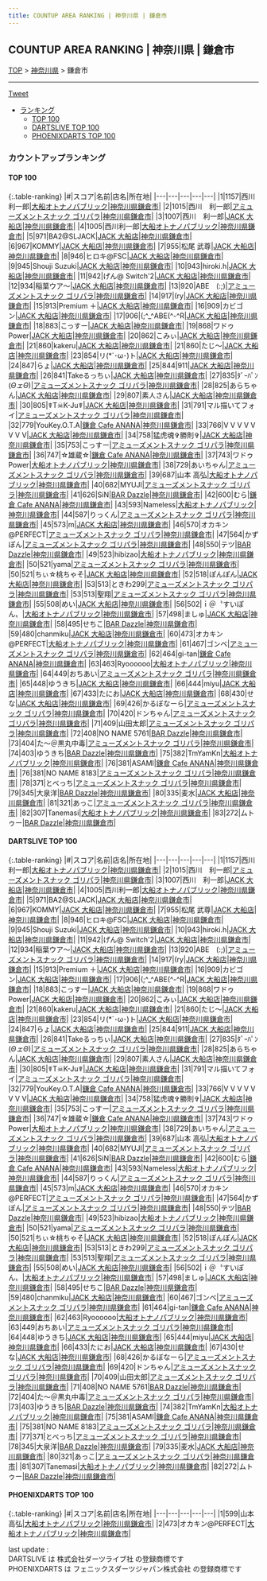 ```yaml
---
title: COUNTUP AREA RANKING | 神奈川県 | 鎌倉市
---
```

## COUNTUP AREA RANKING | 神奈川県 | 鎌倉市

[TOP](/darts/rank/) > [神奈川県](/darts/rank/神奈川県/) > 鎌倉市

___

<a href="https://twitter.com/share?ref_src=twsrc%5Etfw" data-text="COUNTUP AREA RANKING | 神奈川県鎌倉市" class="twitter-share-button" data-hashtags="DARTSLIVE,PHOENIXDARTS,darts,ダーツ" data-show-count="false">Tweet</a>

* [ランキング](#カウントアップランキング)
    * [TOP 100](#top-100)
    * [DARTSLIVE TOP 100](#dartslive-top-100)
    * [PHOENIXDARTS TOP 100](#phoenixdarts-top-100)

### カウントアップランキング

#### TOP 100



{:.table-ranking}
|#|スコア|名前|店名|所在地|
|---|---|---|---|---|
|1|1157|<span class="rank-name-dl">西川　利一郎</span>|<a href="https://search.dartslive.com/jp/shop/f78ed53f098e84880d9b047a20a7ba1e">大船オトナノパブリック</a>|<a href="/darts/rank/神奈川県/鎌倉市">神奈川県鎌倉市</a>|
|2|1015|<span class="rank-name-dl">西川　利一郎</span>|<a href="https://search.dartslive.com/jp/shop/1075625f65abe94128032249b44395af">アミューズメントスナック ゴリパラ</a>|<a href="/darts/rank/神奈川県/鎌倉市">神奈川県鎌倉市</a>|
|3|1007|<span class="rank-name-dl">西川　利一郎</span>|<a href="https://search.dartslive.com/jp/shop/1d968eea04b1b2130d9b047a20a7ba1e">JACK 大船店</a>|<a href="/darts/rank/神奈川県/鎌倉市">神奈川県鎌倉市</a>|
|4|1005|<span class="rank-name-dl">西川利一郎</span>|<a href="https://search.dartslive.com/jp/shop/f78ed53f098e84880d9b047a20a7ba1e">大船オトナノパブリック</a>|<a href="/darts/rank/神奈川県/鎌倉市">神奈川県鎌倉市</a>|
|5|971|<span class="rank-name-dl">BA2@SLJACK</span>|<a href="https://search.dartslive.com/jp/shop/1d968eea04b1b2130d9b047a20a7ba1e">JACK 大船店</a>|<a href="/darts/rank/神奈川県/鎌倉市">神奈川県鎌倉市</a>|
|6|967|<span class="rank-name-dl">KOMMY</span>|<a href="https://search.dartslive.com/jp/shop/1d968eea04b1b2130d9b047a20a7ba1e">JACK 大船店</a>|<a href="/darts/rank/神奈川県/鎌倉市">神奈川県鎌倉市</a>|
|7|955|<span class="rank-name-dl">松尾 武尊</span>|<a href="https://search.dartslive.com/jp/shop/1d968eea04b1b2130d9b047a20a7ba1e">JACK 大船店</a>|<a href="/darts/rank/神奈川県/鎌倉市">神奈川県鎌倉市</a>|
|8|946|<span class="rank-name-dl">ヒロキ@FSC</span>|<a href="https://search.dartslive.com/jp/shop/1d968eea04b1b2130d9b047a20a7ba1e">JACK 大船店</a>|<a href="/darts/rank/神奈川県/鎌倉市">神奈川県鎌倉市</a>|
|9|945|<span class="rank-name-dl">Shouji Suzuki</span>|<a href="https://search.dartslive.com/jp/shop/1d968eea04b1b2130d9b047a20a7ba1e">JACK 大船店</a>|<a href="/darts/rank/神奈川県/鎌倉市">神奈川県鎌倉市</a>|
|10|943|<span class="rank-name-dl">hiroki.h</span>|<a href="https://search.dartslive.com/jp/shop/1d968eea04b1b2130d9b047a20a7ba1e">JACK 大船店</a>|<a href="/darts/rank/神奈川県/鎌倉市">神奈川県鎌倉市</a>|
|11|942|<span class="rank-name-dl">げん@ Switch&#x27;2</span>|<a href="https://search.dartslive.com/jp/shop/1d968eea04b1b2130d9b047a20a7ba1e">JACK 大船店</a>|<a href="/darts/rank/神奈川県/鎌倉市">神奈川県鎌倉市</a>|
|12|934|<span class="rank-name-dl">稲葉ウア〜</span>|<a href="https://search.dartslive.com/jp/shop/1d968eea04b1b2130d9b047a20a7ba1e">JACK 大船店</a>|<a href="/darts/rank/神奈川県/鎌倉市">神奈川県鎌倉市</a>|
|13|920|<span class="rank-name-dl">ABE　(:;)</span>|<a href="https://search.dartslive.com/jp/shop/1075625f65abe94128032249b44395af">アミューズメントスナック ゴリパラ</a>|<a href="/darts/rank/神奈川県/鎌倉市">神奈川県鎌倉市</a>|
|14|917|<span class="rank-name-dl">(ry</span>|<a href="https://search.dartslive.com/jp/shop/1d968eea04b1b2130d9b047a20a7ba1e">JACK 大船店</a>|<a href="/darts/rank/神奈川県/鎌倉市">神奈川県鎌倉市</a>|
|15|913|<span class="rank-name-dl">Premium ＋</span>|<a href="https://search.dartslive.com/jp/shop/1d968eea04b1b2130d9b047a20a7ba1e">JACK 大船店</a>|<a href="/darts/rank/神奈川県/鎌倉市">神奈川県鎌倉市</a>|
|16|909|<span class="rank-name-dl">カビゴン</span>|<a href="https://search.dartslive.com/jp/shop/1d968eea04b1b2130d9b047a20a7ba1e">JACK 大船店</a>|<a href="/darts/rank/神奈川県/鎌倉市">神奈川県鎌倉市</a>|
|17|906|<span class="rank-name-dl">(;^_^ABE(^-^R</span>|<a href="https://search.dartslive.com/jp/shop/1d968eea04b1b2130d9b047a20a7ba1e">JACK 大船店</a>|<a href="/darts/rank/神奈川県/鎌倉市">神奈川県鎌倉市</a>|
|18|883|<span class="rank-name-dl">こっすー</span>|<a href="https://search.dartslive.com/jp/shop/1d968eea04b1b2130d9b047a20a7ba1e">JACK 大船店</a>|<a href="/darts/rank/神奈川県/鎌倉市">神奈川県鎌倉市</a>|
|19|868|<span class="rank-name-dl">ワドゥPower</span>|<a href="https://search.dartslive.com/jp/shop/1d968eea04b1b2130d9b047a20a7ba1e">JACK 大船店</a>|<a href="/darts/rank/神奈川県/鎌倉市">神奈川県鎌倉市</a>|
|20|862|<span class="rank-name-dl">こみぃ</span>|<a href="https://search.dartslive.com/jp/shop/1d968eea04b1b2130d9b047a20a7ba1e">JACK 大船店</a>|<a href="/darts/rank/神奈川県/鎌倉市">神奈川県鎌倉市</a>|
|21|860|<span class="rank-name-dl">kakeru</span>|<a href="https://search.dartslive.com/jp/shop/1d968eea04b1b2130d9b047a20a7ba1e">JACK 大船店</a>|<a href="/darts/rank/神奈川県/鎌倉市">神奈川県鎌倉市</a>|
|21|860|<span class="rank-name-dl">たじ〜</span>|<a href="https://search.dartslive.com/jp/shop/1d968eea04b1b2130d9b047a20a7ba1e">JACK 大船店</a>|<a href="/darts/rank/神奈川県/鎌倉市">神奈川県鎌倉市</a>|
|23|854|<span class="rank-name-dl">リ(*´･ω･)ト</span>|<a href="https://search.dartslive.com/jp/shop/1d968eea04b1b2130d9b047a20a7ba1e">JACK 大船店</a>|<a href="/darts/rank/神奈川県/鎌倉市">神奈川県鎌倉市</a>|
|24|847|<span class="rank-name-dl">らょ</span>|<a href="https://search.dartslive.com/jp/shop/1d968eea04b1b2130d9b047a20a7ba1e">JACK 大船店</a>|<a href="/darts/rank/神奈川県/鎌倉市">神奈川県鎌倉市</a>|
|25|844|<span class="rank-name-dl">911</span>|<a href="https://search.dartslive.com/jp/shop/1d968eea04b1b2130d9b047a20a7ba1e">JACK 大船店</a>|<a href="/darts/rank/神奈川県/鎌倉市">神奈川県鎌倉市</a>|
|26|841|<span class="rank-name-dl">Takeるっちぃ</span>|<a href="https://search.dartslive.com/jp/shop/1d968eea04b1b2130d9b047a20a7ba1e">JACK 大船店</a>|<a href="/darts/rank/神奈川県/鎌倉市">神奈川県鎌倉市</a>|
|27|835|<span class="rank-name-dl">ﾀﾞｰﾊﾟﾝ(*ΘェΘ*)</span>|<a href="https://search.dartslive.com/jp/shop/1075625f65abe94128032249b44395af">アミューズメントスナック ゴリパラ</a>|<a href="/darts/rank/神奈川県/鎌倉市">神奈川県鎌倉市</a>|
|28|825|<span class="rank-name-dl">あらちゃん</span>|<a href="https://search.dartslive.com/jp/shop/1d968eea04b1b2130d9b047a20a7ba1e">JACK 大船店</a>|<a href="/darts/rank/神奈川県/鎌倉市">神奈川県鎌倉市</a>|
|29|807|<span class="rank-name-dl">素人さん</span>|<a href="https://search.dartslive.com/jp/shop/1d968eea04b1b2130d9b047a20a7ba1e">JACK 大船店</a>|<a href="/darts/rank/神奈川県/鎌倉市">神奈川県鎌倉市</a>|
|30|805|<span class="rank-name-dl">☤T☠K-Ju☤</span>|<a href="https://search.dartslive.com/jp/shop/1d968eea04b1b2130d9b047a20a7ba1e">JACK 大船店</a>|<a href="/darts/rank/神奈川県/鎌倉市">神奈川県鎌倉市</a>|
|31|791|<span class="rank-name-dl">マル描いてフォイ</span>|<a href="https://search.dartslive.com/jp/shop/1075625f65abe94128032249b44395af">アミューズメントスナック ゴリパラ</a>|<a href="/darts/rank/神奈川県/鎌倉市">神奈川県鎌倉市</a>|
|32|779|<span class="rank-name-dl">YouKey.O.T.A</span>|<a href="https://search.dartslive.com/jp/shop/e16e7a8f62a1fdbf0d9b047a20a7ba1e">鎌倉 Cafe ANANA</a>|<a href="/darts/rank/神奈川県/鎌倉市">神奈川県鎌倉市</a>|
|33|766|<span class="rank-name-dl">V V V V V V V V</span>|<a href="https://search.dartslive.com/jp/shop/1d968eea04b1b2130d9b047a20a7ba1e">JACK 大船店</a>|<a href="/darts/rank/神奈川県/鎌倉市">神奈川県鎌倉市</a>|
|34|758|<span class="rank-name-dl">猛虎魂✞勝則✞</span>|<a href="https://search.dartslive.com/jp/shop/1d968eea04b1b2130d9b047a20a7ba1e">JACK 大船店</a>|<a href="/darts/rank/神奈川県/鎌倉市">神奈川県鎌倉市</a>|
|35|753|<span class="rank-name-dl">こっすー</span>|<a href="https://search.dartslive.com/jp/shop/1075625f65abe94128032249b44395af">アミューズメントスナック ゴリパラ</a>|<a href="/darts/rank/神奈川県/鎌倉市">神奈川県鎌倉市</a>|
|36|747|<span class="rank-name-dl">☆雄蔵☆</span>|<a href="https://search.dartslive.com/jp/shop/e16e7a8f62a1fdbf0d9b047a20a7ba1e">鎌倉 Cafe ANANA</a>|<a href="/darts/rank/神奈川県/鎌倉市">神奈川県鎌倉市</a>|
|37|743|<span class="rank-name-dl">ワドゥPower</span>|<a href="https://search.dartslive.com/jp/shop/f78ed53f098e84880d9b047a20a7ba1e">大船オトナノパブリック</a>|<a href="/darts/rank/神奈川県/鎌倉市">神奈川県鎌倉市</a>|
|38|729|<span class="rank-name-dl">あいちゃん</span>|<a href="https://search.dartslive.com/jp/shop/1075625f65abe94128032249b44395af">アミューズメントスナック ゴリパラ</a>|<a href="/darts/rank/神奈川県/鎌倉市">神奈川県鎌倉市</a>|
|39|687|<span class="rank-name-dl">山本 高弘</span>|<a href="https://search.dartslive.com/jp/shop/f78ed53f098e84880d9b047a20a7ba1e">大船オトナノパブリック</a>|<a href="/darts/rank/神奈川県/鎌倉市">神奈川県鎌倉市</a>|
|40|682|<span class="rank-name-dl">MYUJI</span>|<a href="https://search.dartslive.com/jp/shop/1075625f65abe94128032249b44395af">アミューズメントスナック ゴリパラ</a>|<a href="/darts/rank/神奈川県/鎌倉市">神奈川県鎌倉市</a>|
|41|626|<span class="rank-name-dl">SiN</span>|<a href="https://search.dartslive.com/jp/shop/914b2f4db1574b630d9b047a20a7ba1e">BAR Dazzle</a>|<a href="/darts/rank/神奈川県/鎌倉市">神奈川県鎌倉市</a>|
|42|600|<span class="rank-name-dl">むら</span>|<a href="https://search.dartslive.com/jp/shop/e16e7a8f62a1fdbf0d9b047a20a7ba1e">鎌倉 Cafe ANANA</a>|<a href="/darts/rank/神奈川県/鎌倉市">神奈川県鎌倉市</a>|
|43|593|<span class="rank-name-dl">Nameless</span>|<a href="https://search.dartslive.com/jp/shop/f78ed53f098e84880d9b047a20a7ba1e">大船オトナノパブリック</a>|<a href="/darts/rank/神奈川県/鎌倉市">神奈川県鎌倉市</a>|
|44|587|<span class="rank-name-dl">りっくん</span>|<a href="https://search.dartslive.com/jp/shop/1075625f65abe94128032249b44395af">アミューズメントスナック ゴリパラ</a>|<a href="/darts/rank/神奈川県/鎌倉市">神奈川県鎌倉市</a>|
|45|573|<span class="rank-name-dl">m</span>|<a href="https://search.dartslive.com/jp/shop/1d968eea04b1b2130d9b047a20a7ba1e">JACK 大船店</a>|<a href="/darts/rank/神奈川県/鎌倉市">神奈川県鎌倉市</a>|
|46|570|<span class="rank-name-dl">オカキン@PERFECT</span>|<a href="https://search.dartslive.com/jp/shop/1075625f65abe94128032249b44395af">アミューズメントスナック ゴリパラ</a>|<a href="/darts/rank/神奈川県/鎌倉市">神奈川県鎌倉市</a>|
|47|564|<span class="rank-name-dl">かずぽん</span>|<a href="https://search.dartslive.com/jp/shop/1075625f65abe94128032249b44395af">アミューズメントスナック ゴリパラ</a>|<a href="/darts/rank/神奈川県/鎌倉市">神奈川県鎌倉市</a>|
|48|550|<span class="rank-name-dl">テツ</span>|<a href="https://search.dartslive.com/jp/shop/914b2f4db1574b630d9b047a20a7ba1e">BAR Dazzle</a>|<a href="/darts/rank/神奈川県/鎌倉市">神奈川県鎌倉市</a>|
|49|523|<span class="rank-name-dl">hibizao</span>|<a href="https://search.dartslive.com/jp/shop/f78ed53f098e84880d9b047a20a7ba1e">大船オトナノパブリック</a>|<a href="/darts/rank/神奈川県/鎌倉市">神奈川県鎌倉市</a>|
|50|521|<span class="rank-name-dl">yama</span>|<a href="https://search.dartslive.com/jp/shop/1075625f65abe94128032249b44395af">アミューズメントスナック ゴリパラ</a>|<a href="/darts/rank/神奈川県/鎌倉市">神奈川県鎌倉市</a>|
|50|521|<span class="rank-name-dl">ちぃ☆桃ちゃそ</span>|<a href="https://search.dartslive.com/jp/shop/1d968eea04b1b2130d9b047a20a7ba1e">JACK 大船店</a>|<a href="/darts/rank/神奈川県/鎌倉市">神奈川県鎌倉市</a>|
|52|518|<span class="rank-name-dl">ぽんぽん</span>|<a href="https://search.dartslive.com/jp/shop/1d968eea04b1b2130d9b047a20a7ba1e">JACK 大船店</a>|<a href="/darts/rank/神奈川県/鎌倉市">神奈川県鎌倉市</a>|
|53|513|<span class="rank-name-dl">ときわ299</span>|<a href="https://search.dartslive.com/jp/shop/1075625f65abe94128032249b44395af">アミューズメントスナック ゴリパラ</a>|<a href="/darts/rank/神奈川県/鎌倉市">神奈川県鎌倉市</a>|
|53|513|<span class="rank-name-dl">聖翔</span>|<a href="https://search.dartslive.com/jp/shop/1075625f65abe94128032249b44395af">アミューズメントスナック ゴリパラ</a>|<a href="/darts/rank/神奈川県/鎌倉市">神奈川県鎌倉市</a>|
|55|508|<span class="rank-name-dl">めい</span>|<a href="https://search.dartslive.com/jp/shop/1d968eea04b1b2130d9b047a20a7ba1e">JACK 大船店</a>|<a href="/darts/rank/神奈川県/鎌倉市">神奈川県鎌倉市</a>|
|56|502|<span class="rank-name-dl">ｉ＠〝すいぽん〟</span>|<a href="https://search.dartslive.com/jp/shop/f78ed53f098e84880d9b047a20a7ba1e">大船オトナノパブリック</a>|<a href="/darts/rank/神奈川県/鎌倉市">神奈川県鎌倉市</a>|
|57|498|<span class="rank-name-dl">ましゅ</span>|<a href="https://search.dartslive.com/jp/shop/1d968eea04b1b2130d9b047a20a7ba1e">JACK 大船店</a>|<a href="/darts/rank/神奈川県/鎌倉市">神奈川県鎌倉市</a>|
|58|495|<span class="rank-name-dl">せちこ</span>|<a href="https://search.dartslive.com/jp/shop/914b2f4db1574b630d9b047a20a7ba1e">BAR Dazzle</a>|<a href="/darts/rank/神奈川県/鎌倉市">神奈川県鎌倉市</a>|
|59|480|<span class="rank-name-dl">chanmiku</span>|<a href="https://search.dartslive.com/jp/shop/1d968eea04b1b2130d9b047a20a7ba1e">JACK 大船店</a>|<a href="/darts/rank/神奈川県/鎌倉市">神奈川県鎌倉市</a>|
|60|473|<span class="rank-name-pd">オカキン@PERFECT</span>|<a href="https://vs.phoenixdarts.com/jp/shop/shopDetailInfo/s_82537?s_seq=82537">大船オトナノパブリック</a>|<a href="/darts/rank/神奈川県/鎌倉市">神奈川県鎌倉市</a>|
|61|467|<span class="rank-name-dl">ゴンベ</span>|<a href="https://search.dartslive.com/jp/shop/1075625f65abe94128032249b44395af">アミューズメントスナック ゴリパラ</a>|<a href="/darts/rank/神奈川県/鎌倉市">神奈川県鎌倉市</a>|
|62|464|<span class="rank-name-dl">gi-tan</span>|<a href="https://search.dartslive.com/jp/shop/e16e7a8f62a1fdbf0d9b047a20a7ba1e">鎌倉 Cafe ANANA</a>|<a href="/darts/rank/神奈川県/鎌倉市">神奈川県鎌倉市</a>|
|63|463|<span class="rank-name-dl">Ryoooooo</span>|<a href="https://search.dartslive.com/jp/shop/f78ed53f098e84880d9b047a20a7ba1e">大船オトナノパブリック</a>|<a href="/darts/rank/神奈川県/鎌倉市">神奈川県鎌倉市</a>|
|64|449|<span class="rank-name-dl">おちあい</span>|<a href="https://search.dartslive.com/jp/shop/1075625f65abe94128032249b44395af">アミューズメントスナック ゴリパラ</a>|<a href="/darts/rank/神奈川県/鎌倉市">神奈川県鎌倉市</a>|
|65|448|<span class="rank-name-dl">ゆうきち</span>|<a href="https://search.dartslive.com/jp/shop/1d968eea04b1b2130d9b047a20a7ba1e">JACK 大船店</a>|<a href="/darts/rank/神奈川県/鎌倉市">神奈川県鎌倉市</a>|
|66|444|<span class="rank-name-dl">miyu</span>|<a href="https://search.dartslive.com/jp/shop/1d968eea04b1b2130d9b047a20a7ba1e">JACK 大船店</a>|<a href="/darts/rank/神奈川県/鎌倉市">神奈川県鎌倉市</a>|
|67|433|<span class="rank-name-dl">たにお</span>|<a href="https://search.dartslive.com/jp/shop/1d968eea04b1b2130d9b047a20a7ba1e">JACK 大船店</a>|<a href="/darts/rank/神奈川県/鎌倉市">神奈川県鎌倉市</a>|
|68|430|<span class="rank-name-dl">せな</span>|<a href="https://search.dartslive.com/jp/shop/1d968eea04b1b2130d9b047a20a7ba1e">JACK 大船店</a>|<a href="/darts/rank/神奈川県/鎌倉市">神奈川県鎌倉市</a>|
|69|426|<span class="rank-name-dl">かるぼなーら</span>|<a href="https://search.dartslive.com/jp/shop/1075625f65abe94128032249b44395af">アミューズメントスナック ゴリパラ</a>|<a href="/darts/rank/神奈川県/鎌倉市">神奈川県鎌倉市</a>|
|70|420|<span class="rank-name-dl">ドンちゃん</span>|<a href="https://search.dartslive.com/jp/shop/1075625f65abe94128032249b44395af">アミューズメントスナック ゴリパラ</a>|<a href="/darts/rank/神奈川県/鎌倉市">神奈川県鎌倉市</a>|
|71|409|<span class="rank-name-dl">山田太郎</span>|<a href="https://search.dartslive.com/jp/shop/1075625f65abe94128032249b44395af">アミューズメントスナック ゴリパラ</a>|<a href="/darts/rank/神奈川県/鎌倉市">神奈川県鎌倉市</a>|
|72|408|<span class="rank-name-dl">NO NAME 5761</span>|<a href="https://search.dartslive.com/jp/shop/914b2f4db1574b630d9b047a20a7ba1e">BAR Dazzle</a>|<a href="/darts/rank/神奈川県/鎌倉市">神奈川県鎌倉市</a>|
|73|404|<span class="rank-name-dl">た～＠黒丸中毒</span>|<a href="https://search.dartslive.com/jp/shop/1075625f65abe94128032249b44395af">アミューズメントスナック ゴリパラ</a>|<a href="/darts/rank/神奈川県/鎌倉市">神奈川県鎌倉市</a>|
|74|403|<span class="rank-name-dl">ゆうきち</span>|<a href="https://search.dartslive.com/jp/shop/914b2f4db1574b630d9b047a20a7ba1e">BAR Dazzle</a>|<a href="/darts/rank/神奈川県/鎌倉市">神奈川県鎌倉市</a>|
|75|382|<span class="rank-name-dl">TmYamKn</span>|<a href="https://search.dartslive.com/jp/shop/f78ed53f098e84880d9b047a20a7ba1e">大船オトナノパブリック</a>|<a href="/darts/rank/神奈川県/鎌倉市">神奈川県鎌倉市</a>|
|76|381|<span class="rank-name-dl">ASAMI</span>|<a href="https://search.dartslive.com/jp/shop/e16e7a8f62a1fdbf0d9b047a20a7ba1e">鎌倉 Cafe ANANA</a>|<a href="/darts/rank/神奈川県/鎌倉市">神奈川県鎌倉市</a>|
|76|381|<span class="rank-name-dl">NO NAME 8183</span>|<a href="https://search.dartslive.com/jp/shop/1075625f65abe94128032249b44395af">アミューズメントスナック ゴリパラ</a>|<a href="/darts/rank/神奈川県/鎌倉市">神奈川県鎌倉市</a>|
|78|371|<span class="rank-name-dl">とべっち</span>|<a href="https://search.dartslive.com/jp/shop/1075625f65abe94128032249b44395af">アミューズメントスナック ゴリパラ</a>|<a href="/darts/rank/神奈川県/鎌倉市">神奈川県鎌倉市</a>|
|79|345|<span class="rank-name-dl">大泉洋</span>|<a href="https://search.dartslive.com/jp/shop/914b2f4db1574b630d9b047a20a7ba1e">BAR Dazzle</a>|<a href="/darts/rank/神奈川県/鎌倉市">神奈川県鎌倉市</a>|
|80|335|<span class="rank-name-dl">麦水</span>|<a href="https://search.dartslive.com/jp/shop/1d968eea04b1b2130d9b047a20a7ba1e">JACK 大船店</a>|<a href="/darts/rank/神奈川県/鎌倉市">神奈川県鎌倉市</a>|
|81|321|<span class="rank-name-dl">あっこ</span>|<a href="https://search.dartslive.com/jp/shop/1075625f65abe94128032249b44395af">アミューズメントスナック ゴリパラ</a>|<a href="/darts/rank/神奈川県/鎌倉市">神奈川県鎌倉市</a>|
|82|307|<span class="rank-name-dl">Tanemasi</span>|<a href="https://search.dartslive.com/jp/shop/f78ed53f098e84880d9b047a20a7ba1e">大船オトナノパブリック</a>|<a href="/darts/rank/神奈川県/鎌倉市">神奈川県鎌倉市</a>|
|83|272|<span class="rank-name-dl">ムトゥー</span>|<a href="https://search.dartslive.com/jp/shop/914b2f4db1574b630d9b047a20a7ba1e">BAR Dazzle</a>|<a href="/darts/rank/神奈川県/鎌倉市">神奈川県鎌倉市</a>|


#### DARTSLIVE TOP 100



{:.table-ranking}
|#|スコア|名前|店名|所在地|
|---|---|---|---|---|
|1|1157|<span class="rank-name-dl">西川　利一郎</span>|<a href="https://search.dartslive.com/jp/shop/f78ed53f098e84880d9b047a20a7ba1e">大船オトナノパブリック</a>|<a href="/darts/rank/神奈川県/鎌倉市">神奈川県鎌倉市</a>|
|2|1015|<span class="rank-name-dl">西川　利一郎</span>|<a href="https://search.dartslive.com/jp/shop/1075625f65abe94128032249b44395af">アミューズメントスナック ゴリパラ</a>|<a href="/darts/rank/神奈川県/鎌倉市">神奈川県鎌倉市</a>|
|3|1007|<span class="rank-name-dl">西川　利一郎</span>|<a href="https://search.dartslive.com/jp/shop/1d968eea04b1b2130d9b047a20a7ba1e">JACK 大船店</a>|<a href="/darts/rank/神奈川県/鎌倉市">神奈川県鎌倉市</a>|
|4|1005|<span class="rank-name-dl">西川利一郎</span>|<a href="https://search.dartslive.com/jp/shop/f78ed53f098e84880d9b047a20a7ba1e">大船オトナノパブリック</a>|<a href="/darts/rank/神奈川県/鎌倉市">神奈川県鎌倉市</a>|
|5|971|<span class="rank-name-dl">BA2@SLJACK</span>|<a href="https://search.dartslive.com/jp/shop/1d968eea04b1b2130d9b047a20a7ba1e">JACK 大船店</a>|<a href="/darts/rank/神奈川県/鎌倉市">神奈川県鎌倉市</a>|
|6|967|<span class="rank-name-dl">KOMMY</span>|<a href="https://search.dartslive.com/jp/shop/1d968eea04b1b2130d9b047a20a7ba1e">JACK 大船店</a>|<a href="/darts/rank/神奈川県/鎌倉市">神奈川県鎌倉市</a>|
|7|955|<span class="rank-name-dl">松尾 武尊</span>|<a href="https://search.dartslive.com/jp/shop/1d968eea04b1b2130d9b047a20a7ba1e">JACK 大船店</a>|<a href="/darts/rank/神奈川県/鎌倉市">神奈川県鎌倉市</a>|
|8|946|<span class="rank-name-dl">ヒロキ@FSC</span>|<a href="https://search.dartslive.com/jp/shop/1d968eea04b1b2130d9b047a20a7ba1e">JACK 大船店</a>|<a href="/darts/rank/神奈川県/鎌倉市">神奈川県鎌倉市</a>|
|9|945|<span class="rank-name-dl">Shouji Suzuki</span>|<a href="https://search.dartslive.com/jp/shop/1d968eea04b1b2130d9b047a20a7ba1e">JACK 大船店</a>|<a href="/darts/rank/神奈川県/鎌倉市">神奈川県鎌倉市</a>|
|10|943|<span class="rank-name-dl">hiroki.h</span>|<a href="https://search.dartslive.com/jp/shop/1d968eea04b1b2130d9b047a20a7ba1e">JACK 大船店</a>|<a href="/darts/rank/神奈川県/鎌倉市">神奈川県鎌倉市</a>|
|11|942|<span class="rank-name-dl">げん@ Switch&#x27;2</span>|<a href="https://search.dartslive.com/jp/shop/1d968eea04b1b2130d9b047a20a7ba1e">JACK 大船店</a>|<a href="/darts/rank/神奈川県/鎌倉市">神奈川県鎌倉市</a>|
|12|934|<span class="rank-name-dl">稲葉ウア〜</span>|<a href="https://search.dartslive.com/jp/shop/1d968eea04b1b2130d9b047a20a7ba1e">JACK 大船店</a>|<a href="/darts/rank/神奈川県/鎌倉市">神奈川県鎌倉市</a>|
|13|920|<span class="rank-name-dl">ABE　(:;)</span>|<a href="https://search.dartslive.com/jp/shop/1075625f65abe94128032249b44395af">アミューズメントスナック ゴリパラ</a>|<a href="/darts/rank/神奈川県/鎌倉市">神奈川県鎌倉市</a>|
|14|917|<span class="rank-name-dl">(ry</span>|<a href="https://search.dartslive.com/jp/shop/1d968eea04b1b2130d9b047a20a7ba1e">JACK 大船店</a>|<a href="/darts/rank/神奈川県/鎌倉市">神奈川県鎌倉市</a>|
|15|913|<span class="rank-name-dl">Premium ＋</span>|<a href="https://search.dartslive.com/jp/shop/1d968eea04b1b2130d9b047a20a7ba1e">JACK 大船店</a>|<a href="/darts/rank/神奈川県/鎌倉市">神奈川県鎌倉市</a>|
|16|909|<span class="rank-name-dl">カビゴン</span>|<a href="https://search.dartslive.com/jp/shop/1d968eea04b1b2130d9b047a20a7ba1e">JACK 大船店</a>|<a href="/darts/rank/神奈川県/鎌倉市">神奈川県鎌倉市</a>|
|17|906|<span class="rank-name-dl">(;^_^ABE(^-^R</span>|<a href="https://search.dartslive.com/jp/shop/1d968eea04b1b2130d9b047a20a7ba1e">JACK 大船店</a>|<a href="/darts/rank/神奈川県/鎌倉市">神奈川県鎌倉市</a>|
|18|883|<span class="rank-name-dl">こっすー</span>|<a href="https://search.dartslive.com/jp/shop/1d968eea04b1b2130d9b047a20a7ba1e">JACK 大船店</a>|<a href="/darts/rank/神奈川県/鎌倉市">神奈川県鎌倉市</a>|
|19|868|<span class="rank-name-dl">ワドゥPower</span>|<a href="https://search.dartslive.com/jp/shop/1d968eea04b1b2130d9b047a20a7ba1e">JACK 大船店</a>|<a href="/darts/rank/神奈川県/鎌倉市">神奈川県鎌倉市</a>|
|20|862|<span class="rank-name-dl">こみぃ</span>|<a href="https://search.dartslive.com/jp/shop/1d968eea04b1b2130d9b047a20a7ba1e">JACK 大船店</a>|<a href="/darts/rank/神奈川県/鎌倉市">神奈川県鎌倉市</a>|
|21|860|<span class="rank-name-dl">kakeru</span>|<a href="https://search.dartslive.com/jp/shop/1d968eea04b1b2130d9b047a20a7ba1e">JACK 大船店</a>|<a href="/darts/rank/神奈川県/鎌倉市">神奈川県鎌倉市</a>|
|21|860|<span class="rank-name-dl">たじ〜</span>|<a href="https://search.dartslive.com/jp/shop/1d968eea04b1b2130d9b047a20a7ba1e">JACK 大船店</a>|<a href="/darts/rank/神奈川県/鎌倉市">神奈川県鎌倉市</a>|
|23|854|<span class="rank-name-dl">リ(*´･ω･)ト</span>|<a href="https://search.dartslive.com/jp/shop/1d968eea04b1b2130d9b047a20a7ba1e">JACK 大船店</a>|<a href="/darts/rank/神奈川県/鎌倉市">神奈川県鎌倉市</a>|
|24|847|<span class="rank-name-dl">らょ</span>|<a href="https://search.dartslive.com/jp/shop/1d968eea04b1b2130d9b047a20a7ba1e">JACK 大船店</a>|<a href="/darts/rank/神奈川県/鎌倉市">神奈川県鎌倉市</a>|
|25|844|<span class="rank-name-dl">911</span>|<a href="https://search.dartslive.com/jp/shop/1d968eea04b1b2130d9b047a20a7ba1e">JACK 大船店</a>|<a href="/darts/rank/神奈川県/鎌倉市">神奈川県鎌倉市</a>|
|26|841|<span class="rank-name-dl">Takeるっちぃ</span>|<a href="https://search.dartslive.com/jp/shop/1d968eea04b1b2130d9b047a20a7ba1e">JACK 大船店</a>|<a href="/darts/rank/神奈川県/鎌倉市">神奈川県鎌倉市</a>|
|27|835|<span class="rank-name-dl">ﾀﾞｰﾊﾟﾝ(*ΘェΘ*)</span>|<a href="https://search.dartslive.com/jp/shop/1075625f65abe94128032249b44395af">アミューズメントスナック ゴリパラ</a>|<a href="/darts/rank/神奈川県/鎌倉市">神奈川県鎌倉市</a>|
|28|825|<span class="rank-name-dl">あらちゃん</span>|<a href="https://search.dartslive.com/jp/shop/1d968eea04b1b2130d9b047a20a7ba1e">JACK 大船店</a>|<a href="/darts/rank/神奈川県/鎌倉市">神奈川県鎌倉市</a>|
|29|807|<span class="rank-name-dl">素人さん</span>|<a href="https://search.dartslive.com/jp/shop/1d968eea04b1b2130d9b047a20a7ba1e">JACK 大船店</a>|<a href="/darts/rank/神奈川県/鎌倉市">神奈川県鎌倉市</a>|
|30|805|<span class="rank-name-dl">☤T☠K-Ju☤</span>|<a href="https://search.dartslive.com/jp/shop/1d968eea04b1b2130d9b047a20a7ba1e">JACK 大船店</a>|<a href="/darts/rank/神奈川県/鎌倉市">神奈川県鎌倉市</a>|
|31|791|<span class="rank-name-dl">マル描いてフォイ</span>|<a href="https://search.dartslive.com/jp/shop/1075625f65abe94128032249b44395af">アミューズメントスナック ゴリパラ</a>|<a href="/darts/rank/神奈川県/鎌倉市">神奈川県鎌倉市</a>|
|32|779|<span class="rank-name-dl">YouKey.O.T.A</span>|<a href="https://search.dartslive.com/jp/shop/e16e7a8f62a1fdbf0d9b047a20a7ba1e">鎌倉 Cafe ANANA</a>|<a href="/darts/rank/神奈川県/鎌倉市">神奈川県鎌倉市</a>|
|33|766|<span class="rank-name-dl">V V V V V V V V</span>|<a href="https://search.dartslive.com/jp/shop/1d968eea04b1b2130d9b047a20a7ba1e">JACK 大船店</a>|<a href="/darts/rank/神奈川県/鎌倉市">神奈川県鎌倉市</a>|
|34|758|<span class="rank-name-dl">猛虎魂✞勝則✞</span>|<a href="https://search.dartslive.com/jp/shop/1d968eea04b1b2130d9b047a20a7ba1e">JACK 大船店</a>|<a href="/darts/rank/神奈川県/鎌倉市">神奈川県鎌倉市</a>|
|35|753|<span class="rank-name-dl">こっすー</span>|<a href="https://search.dartslive.com/jp/shop/1075625f65abe94128032249b44395af">アミューズメントスナック ゴリパラ</a>|<a href="/darts/rank/神奈川県/鎌倉市">神奈川県鎌倉市</a>|
|36|747|<span class="rank-name-dl">☆雄蔵☆</span>|<a href="https://search.dartslive.com/jp/shop/e16e7a8f62a1fdbf0d9b047a20a7ba1e">鎌倉 Cafe ANANA</a>|<a href="/darts/rank/神奈川県/鎌倉市">神奈川県鎌倉市</a>|
|37|743|<span class="rank-name-dl">ワドゥPower</span>|<a href="https://search.dartslive.com/jp/shop/f78ed53f098e84880d9b047a20a7ba1e">大船オトナノパブリック</a>|<a href="/darts/rank/神奈川県/鎌倉市">神奈川県鎌倉市</a>|
|38|729|<span class="rank-name-dl">あいちゃん</span>|<a href="https://search.dartslive.com/jp/shop/1075625f65abe94128032249b44395af">アミューズメントスナック ゴリパラ</a>|<a href="/darts/rank/神奈川県/鎌倉市">神奈川県鎌倉市</a>|
|39|687|<span class="rank-name-dl">山本 高弘</span>|<a href="https://search.dartslive.com/jp/shop/f78ed53f098e84880d9b047a20a7ba1e">大船オトナノパブリック</a>|<a href="/darts/rank/神奈川県/鎌倉市">神奈川県鎌倉市</a>|
|40|682|<span class="rank-name-dl">MYUJI</span>|<a href="https://search.dartslive.com/jp/shop/1075625f65abe94128032249b44395af">アミューズメントスナック ゴリパラ</a>|<a href="/darts/rank/神奈川県/鎌倉市">神奈川県鎌倉市</a>|
|41|626|<span class="rank-name-dl">SiN</span>|<a href="https://search.dartslive.com/jp/shop/914b2f4db1574b630d9b047a20a7ba1e">BAR Dazzle</a>|<a href="/darts/rank/神奈川県/鎌倉市">神奈川県鎌倉市</a>|
|42|600|<span class="rank-name-dl">むら</span>|<a href="https://search.dartslive.com/jp/shop/e16e7a8f62a1fdbf0d9b047a20a7ba1e">鎌倉 Cafe ANANA</a>|<a href="/darts/rank/神奈川県/鎌倉市">神奈川県鎌倉市</a>|
|43|593|<span class="rank-name-dl">Nameless</span>|<a href="https://search.dartslive.com/jp/shop/f78ed53f098e84880d9b047a20a7ba1e">大船オトナノパブリック</a>|<a href="/darts/rank/神奈川県/鎌倉市">神奈川県鎌倉市</a>|
|44|587|<span class="rank-name-dl">りっくん</span>|<a href="https://search.dartslive.com/jp/shop/1075625f65abe94128032249b44395af">アミューズメントスナック ゴリパラ</a>|<a href="/darts/rank/神奈川県/鎌倉市">神奈川県鎌倉市</a>|
|45|573|<span class="rank-name-dl">m</span>|<a href="https://search.dartslive.com/jp/shop/1d968eea04b1b2130d9b047a20a7ba1e">JACK 大船店</a>|<a href="/darts/rank/神奈川県/鎌倉市">神奈川県鎌倉市</a>|
|46|570|<span class="rank-name-dl">オカキン@PERFECT</span>|<a href="https://search.dartslive.com/jp/shop/1075625f65abe94128032249b44395af">アミューズメントスナック ゴリパラ</a>|<a href="/darts/rank/神奈川県/鎌倉市">神奈川県鎌倉市</a>|
|47|564|<span class="rank-name-dl">かずぽん</span>|<a href="https://search.dartslive.com/jp/shop/1075625f65abe94128032249b44395af">アミューズメントスナック ゴリパラ</a>|<a href="/darts/rank/神奈川県/鎌倉市">神奈川県鎌倉市</a>|
|48|550|<span class="rank-name-dl">テツ</span>|<a href="https://search.dartslive.com/jp/shop/914b2f4db1574b630d9b047a20a7ba1e">BAR Dazzle</a>|<a href="/darts/rank/神奈川県/鎌倉市">神奈川県鎌倉市</a>|
|49|523|<span class="rank-name-dl">hibizao</span>|<a href="https://search.dartslive.com/jp/shop/f78ed53f098e84880d9b047a20a7ba1e">大船オトナノパブリック</a>|<a href="/darts/rank/神奈川県/鎌倉市">神奈川県鎌倉市</a>|
|50|521|<span class="rank-name-dl">yama</span>|<a href="https://search.dartslive.com/jp/shop/1075625f65abe94128032249b44395af">アミューズメントスナック ゴリパラ</a>|<a href="/darts/rank/神奈川県/鎌倉市">神奈川県鎌倉市</a>|
|50|521|<span class="rank-name-dl">ちぃ☆桃ちゃそ</span>|<a href="https://search.dartslive.com/jp/shop/1d968eea04b1b2130d9b047a20a7ba1e">JACK 大船店</a>|<a href="/darts/rank/神奈川県/鎌倉市">神奈川県鎌倉市</a>|
|52|518|<span class="rank-name-dl">ぽんぽん</span>|<a href="https://search.dartslive.com/jp/shop/1d968eea04b1b2130d9b047a20a7ba1e">JACK 大船店</a>|<a href="/darts/rank/神奈川県/鎌倉市">神奈川県鎌倉市</a>|
|53|513|<span class="rank-name-dl">ときわ299</span>|<a href="https://search.dartslive.com/jp/shop/1075625f65abe94128032249b44395af">アミューズメントスナック ゴリパラ</a>|<a href="/darts/rank/神奈川県/鎌倉市">神奈川県鎌倉市</a>|
|53|513|<span class="rank-name-dl">聖翔</span>|<a href="https://search.dartslive.com/jp/shop/1075625f65abe94128032249b44395af">アミューズメントスナック ゴリパラ</a>|<a href="/darts/rank/神奈川県/鎌倉市">神奈川県鎌倉市</a>|
|55|508|<span class="rank-name-dl">めい</span>|<a href="https://search.dartslive.com/jp/shop/1d968eea04b1b2130d9b047a20a7ba1e">JACK 大船店</a>|<a href="/darts/rank/神奈川県/鎌倉市">神奈川県鎌倉市</a>|
|56|502|<span class="rank-name-dl">ｉ＠〝すいぽん〟</span>|<a href="https://search.dartslive.com/jp/shop/f78ed53f098e84880d9b047a20a7ba1e">大船オトナノパブリック</a>|<a href="/darts/rank/神奈川県/鎌倉市">神奈川県鎌倉市</a>|
|57|498|<span class="rank-name-dl">ましゅ</span>|<a href="https://search.dartslive.com/jp/shop/1d968eea04b1b2130d9b047a20a7ba1e">JACK 大船店</a>|<a href="/darts/rank/神奈川県/鎌倉市">神奈川県鎌倉市</a>|
|58|495|<span class="rank-name-dl">せちこ</span>|<a href="https://search.dartslive.com/jp/shop/914b2f4db1574b630d9b047a20a7ba1e">BAR Dazzle</a>|<a href="/darts/rank/神奈川県/鎌倉市">神奈川県鎌倉市</a>|
|59|480|<span class="rank-name-dl">chanmiku</span>|<a href="https://search.dartslive.com/jp/shop/1d968eea04b1b2130d9b047a20a7ba1e">JACK 大船店</a>|<a href="/darts/rank/神奈川県/鎌倉市">神奈川県鎌倉市</a>|
|60|467|<span class="rank-name-dl">ゴンベ</span>|<a href="https://search.dartslive.com/jp/shop/1075625f65abe94128032249b44395af">アミューズメントスナック ゴリパラ</a>|<a href="/darts/rank/神奈川県/鎌倉市">神奈川県鎌倉市</a>|
|61|464|<span class="rank-name-dl">gi-tan</span>|<a href="https://search.dartslive.com/jp/shop/e16e7a8f62a1fdbf0d9b047a20a7ba1e">鎌倉 Cafe ANANA</a>|<a href="/darts/rank/神奈川県/鎌倉市">神奈川県鎌倉市</a>|
|62|463|<span class="rank-name-dl">Ryoooooo</span>|<a href="https://search.dartslive.com/jp/shop/f78ed53f098e84880d9b047a20a7ba1e">大船オトナノパブリック</a>|<a href="/darts/rank/神奈川県/鎌倉市">神奈川県鎌倉市</a>|
|63|449|<span class="rank-name-dl">おちあい</span>|<a href="https://search.dartslive.com/jp/shop/1075625f65abe94128032249b44395af">アミューズメントスナック ゴリパラ</a>|<a href="/darts/rank/神奈川県/鎌倉市">神奈川県鎌倉市</a>|
|64|448|<span class="rank-name-dl">ゆうきち</span>|<a href="https://search.dartslive.com/jp/shop/1d968eea04b1b2130d9b047a20a7ba1e">JACK 大船店</a>|<a href="/darts/rank/神奈川県/鎌倉市">神奈川県鎌倉市</a>|
|65|444|<span class="rank-name-dl">miyu</span>|<a href="https://search.dartslive.com/jp/shop/1d968eea04b1b2130d9b047a20a7ba1e">JACK 大船店</a>|<a href="/darts/rank/神奈川県/鎌倉市">神奈川県鎌倉市</a>|
|66|433|<span class="rank-name-dl">たにお</span>|<a href="https://search.dartslive.com/jp/shop/1d968eea04b1b2130d9b047a20a7ba1e">JACK 大船店</a>|<a href="/darts/rank/神奈川県/鎌倉市">神奈川県鎌倉市</a>|
|67|430|<span class="rank-name-dl">せな</span>|<a href="https://search.dartslive.com/jp/shop/1d968eea04b1b2130d9b047a20a7ba1e">JACK 大船店</a>|<a href="/darts/rank/神奈川県/鎌倉市">神奈川県鎌倉市</a>|
|68|426|<span class="rank-name-dl">かるぼなーら</span>|<a href="https://search.dartslive.com/jp/shop/1075625f65abe94128032249b44395af">アミューズメントスナック ゴリパラ</a>|<a href="/darts/rank/神奈川県/鎌倉市">神奈川県鎌倉市</a>|
|69|420|<span class="rank-name-dl">ドンちゃん</span>|<a href="https://search.dartslive.com/jp/shop/1075625f65abe94128032249b44395af">アミューズメントスナック ゴリパラ</a>|<a href="/darts/rank/神奈川県/鎌倉市">神奈川県鎌倉市</a>|
|70|409|<span class="rank-name-dl">山田太郎</span>|<a href="https://search.dartslive.com/jp/shop/1075625f65abe94128032249b44395af">アミューズメントスナック ゴリパラ</a>|<a href="/darts/rank/神奈川県/鎌倉市">神奈川県鎌倉市</a>|
|71|408|<span class="rank-name-dl">NO NAME 5761</span>|<a href="https://search.dartslive.com/jp/shop/914b2f4db1574b630d9b047a20a7ba1e">BAR Dazzle</a>|<a href="/darts/rank/神奈川県/鎌倉市">神奈川県鎌倉市</a>|
|72|404|<span class="rank-name-dl">た～＠黒丸中毒</span>|<a href="https://search.dartslive.com/jp/shop/1075625f65abe94128032249b44395af">アミューズメントスナック ゴリパラ</a>|<a href="/darts/rank/神奈川県/鎌倉市">神奈川県鎌倉市</a>|
|73|403|<span class="rank-name-dl">ゆうきち</span>|<a href="https://search.dartslive.com/jp/shop/914b2f4db1574b630d9b047a20a7ba1e">BAR Dazzle</a>|<a href="/darts/rank/神奈川県/鎌倉市">神奈川県鎌倉市</a>|
|74|382|<span class="rank-name-dl">TmYamKn</span>|<a href="https://search.dartslive.com/jp/shop/f78ed53f098e84880d9b047a20a7ba1e">大船オトナノパブリック</a>|<a href="/darts/rank/神奈川県/鎌倉市">神奈川県鎌倉市</a>|
|75|381|<span class="rank-name-dl">ASAMI</span>|<a href="https://search.dartslive.com/jp/shop/e16e7a8f62a1fdbf0d9b047a20a7ba1e">鎌倉 Cafe ANANA</a>|<a href="/darts/rank/神奈川県/鎌倉市">神奈川県鎌倉市</a>|
|75|381|<span class="rank-name-dl">NO NAME 8183</span>|<a href="https://search.dartslive.com/jp/shop/1075625f65abe94128032249b44395af">アミューズメントスナック ゴリパラ</a>|<a href="/darts/rank/神奈川県/鎌倉市">神奈川県鎌倉市</a>|
|77|371|<span class="rank-name-dl">とべっち</span>|<a href="https://search.dartslive.com/jp/shop/1075625f65abe94128032249b44395af">アミューズメントスナック ゴリパラ</a>|<a href="/darts/rank/神奈川県/鎌倉市">神奈川県鎌倉市</a>|
|78|345|<span class="rank-name-dl">大泉洋</span>|<a href="https://search.dartslive.com/jp/shop/914b2f4db1574b630d9b047a20a7ba1e">BAR Dazzle</a>|<a href="/darts/rank/神奈川県/鎌倉市">神奈川県鎌倉市</a>|
|79|335|<span class="rank-name-dl">麦水</span>|<a href="https://search.dartslive.com/jp/shop/1d968eea04b1b2130d9b047a20a7ba1e">JACK 大船店</a>|<a href="/darts/rank/神奈川県/鎌倉市">神奈川県鎌倉市</a>|
|80|321|<span class="rank-name-dl">あっこ</span>|<a href="https://search.dartslive.com/jp/shop/1075625f65abe94128032249b44395af">アミューズメントスナック ゴリパラ</a>|<a href="/darts/rank/神奈川県/鎌倉市">神奈川県鎌倉市</a>|
|81|307|<span class="rank-name-dl">Tanemasi</span>|<a href="https://search.dartslive.com/jp/shop/f78ed53f098e84880d9b047a20a7ba1e">大船オトナノパブリック</a>|<a href="/darts/rank/神奈川県/鎌倉市">神奈川県鎌倉市</a>|
|82|272|<span class="rank-name-dl">ムトゥー</span>|<a href="https://search.dartslive.com/jp/shop/914b2f4db1574b630d9b047a20a7ba1e">BAR Dazzle</a>|<a href="/darts/rank/神奈川県/鎌倉市">神奈川県鎌倉市</a>|


#### PHOENIXDARTS TOP 100



{:.table-ranking}
|#|スコア|名前|店名|所在地|
|---|---|---|---|---|
|1|599|<span class="rank-name-pd">山本 高弘</span>|<a href="https://vs.phoenixdarts.com/jp/shop/shopDetailInfo/s_82537?s_seq=82537">大船オトナノパブリック</a>|<a href="/darts/rank/神奈川県/鎌倉市">神奈川県鎌倉市</a>|
|2|473|<span class="rank-name-pd">オカキン@PERFECT</span>|<a href="https://vs.phoenixdarts.com/jp/shop/shopDetailInfo/s_82537?s_seq=82537">大船オトナノパブリック</a>|<a href="/darts/rank/神奈川県/鎌倉市">神奈川県鎌倉市</a>|


<div class="footer border-top border-gray-light mt-5 pt-3 text-right text-gray">
    last update : <span style="font-weight: italic" id="foot_last_modified"></span><br />
    DARTSLIVE は 株式会社ダーツライブ社 の登録商標です<br />
    PHOENIXDARTS は フェニックスダーツジャパン株式会社 の登録商標です<br />
</div>

<script src="https://cdnjs.cloudflare.com/ajax/libs/jquery.tablesorter/2.31.3/js/jquery.tablesorter.min.js" integrity="sha512-qzgd5cYSZcosqpzpn7zF2ZId8f/8CHmFKZ8j7mU4OUXTNRd5g+ZHBPsgKEwoqxCtdQvExE5LprwwPAgoicguNg==" crossorigin="anonymous" referrerpolicy="no-referrer"></script>
<link rel="stylesheet" href="https://cdnjs.cloudflare.com/ajax/libs/jquery.tablesorter/2.31.3/css/theme.default.min.css" integrity="sha512-wghhOJkjQX0Lh3NSWvNKeZ0ZpNn+SPVXX1Qyc9OCaogADktxrBiBdKGDoqVUOyhStvMBmJQ8ZdMHiR3wuEq8+w==" crossorigin="anonymous" referrerpolicy="no-referrer" />
<script>
$(function() {
    $(".table-ranking").tablesorter({sortList:[[0, 0]]});
    $("#foot_last_modified").text(formatDate(new Date(document.lastModified), 'yyyy-MM-dd HH:mm:ss'));
});
</script>

<script async src="https://platform.twitter.com/widgets.js" charset="utf-8"></script>